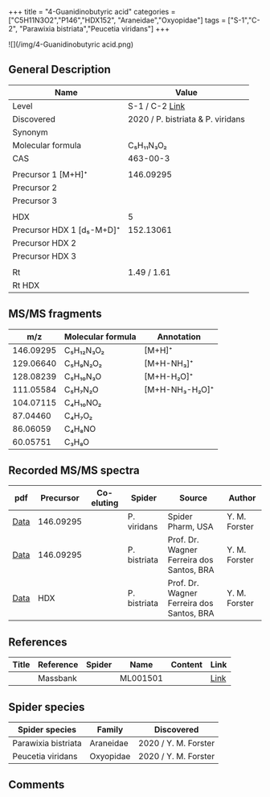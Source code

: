 +++
title = "4-Guanidinobutyric acid"
categories = ["C5H11N3O2","P146","HDX152",
"Araneidae","Oxyopidae"]
tags = ["S-1","C-2",
"Parawixia bistriata","Peucetia viridans"]
+++

![](/img/4-Guanidinobutyric acid.png)

## General Description

| Name                      | Value                                                       |
|---------------------------|-------------------------------------------------------------|
| Level                     | S-1 / C-2 [Link](http://massbank.jp/RecordDisplay.jsp?id=ML001501)  |
| Discovered                | 2020 / P. bistriata & P. viridans                           |
| Synonym                   |                                                             |
| Molecular formula         | C₅H₁₁N₃O₂                                                   |
| CAS                       | 463-00-3                                                    |
|                           |                                                             |
| Precursor 1 [M+H]⁺        | 146.09295                                                   |
| Precursor 2               |                                                             |
| Precursor 3               |                                                             |
|                           |                                                             |
| HDX                       | 5                                                           |
| Precursor HDX 1 [d₅-M+D]⁺ | 152.13061                                                   |
| Precursor HDX 2           |                                                             |
| Precursor HDX 3           |                                                             |
|                           |                                                             |
| Rt                        | 1.49 / 1.61                                                 |
| Rt HDX                    |                                                             |

## MS/MS fragments

| m/z       | Molecular formula | Annotation     |
|-----------|-------------------|----------------|
| 146.09295 | C₅H₁₂N₃O₂         | [M+H]⁺         |
| 129.06640 | C₅H₉N₂O₂          | [M+H-NH₃]⁺     |
| 128.08239 | C₅H₁₀N₃O          | [M+H-H₂O]⁺     |
| 111.05584 | C₅H₇N₂O           | [M+H-NH₃-H₂O]⁺ |
| 104.07115 | C₄H₁₀NO₂          |                |
| 87.04460  | C₄H₇O₂            |                |
| 86.06059  | C₄H₈NO            |                |
| 60.05751  | C₃H₈O             |                |

## Recorded MS/MS spectra

| pdf | Precursor | Co-eluting | Spider | Source | Author |
|-----|-----------|------------|--------|--------|--------|
| [Data](/pdf/P-viridans/146_Guanidinobutanic-acid_Pv.pdf) | 146.09295  |           | P. viridans | Spider Pharm, USA | Y. M. Forster |
| [Data](/pdf/P-bistriata/146_4-Guanidinobutyric-acid_Pb.pdf) | 146.09295 |           | P. bistriata | Prof. Dr. Wagner Ferreira dos Santos, BRA | Y. M. Forster |
| [Data](/pdf/P-bistriata/146_4-Guanidinobutyric-acid_Pb_HDX.pdf) | HDX |           | P. bistriata | Prof. Dr. Wagner Ferreira dos Santos, BRA | Y. M. Forster |

## References

| Title | Reference | Spider | Name | Content | Link |
|-------|-----------|--------|------|---------|------|
|       | Massbank          |        | ML001501      |         | [Link](http://massbank.jp/RecordDisplay.jsp?id=ML001501)     |

## Spider species

| Spider species      | Family    | Discovered           |
|---------------------|-----------|----------------------|
| Parawixia bistriata | Araneidae | 2020 / Y. M. Forster |
| Peucetia viridans   | Oxyopidae | 2020 / Y. M. Forster |

## Comments